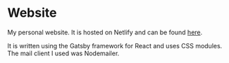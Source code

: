 # Website

My personal website. It is hosted on Netlify and can be found [here](https://munjoonteo.netlify.app/).

It is written using the Gatsby framework for React and uses CSS modules. The mail client I used was Nodemailer.
